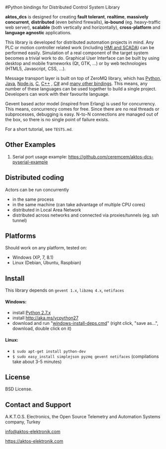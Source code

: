 #Python bindings for Distributed Control System Library

**aktos_dcs** is designed for creating **fault tolerant**, **realtime**, **massively concurrent**, **distributed** (even behind firewalls), **io-bound** (eg. heavy-traffic web server), **scalable** (both vertically and horizontally), **cross-platform** and **language agnostic** applications.

This library is developed for distributed automation projects in mind. Any PLC or motion controller related work (including [HMI and SCADA](https://en.wikipedia.org/wiki/SCADA)) can be performed easily. Simulation of a real component of the target system becomes a trivial work to do. Graphical User Interface can be built by using desktop and mobile frameworks (Qt, GTK, ...) or by web technologies (HTML5, Javascript, CSS, ...). 

Message transport layer is built on top of ZeroMQ library, which has [Python][4], [Java][2], [Node.js][5], [C][3], [C++][6] , [C#][1] and [many other bindings][7]. This means, any number of these languages can be used together to build a single project. Developers can work with their favourite language. 

[1]: https://github.com/zeromq/netmq
[2]: https://github.com/zeromq/jzmq
[3]: https://github.com/zeromq/czmq
[4]: https://github.com/zeromq/pyzmq
[5]: https://github.com/JustinTulloss/zeromq.node
[6]: https://github.com/zeromq/cppzmq
[7]: http://zeromq.org/bindings:_start

Gevent based actor model (inspired from Erlang) is used for concurrency. This means, concurrency comes for free. Since there are no real threads or subprocesses, debugging is easy. N-to-N connections are managed out of the box, so there is no single point of failure exists. 

For a short tutorial, see `TESTS.md`. 

## Other Examples

1. Serial port usage example: https://github.com/ceremcem/aktos-dcs-pyserial-example

## Distributed coding

Actors can be run concurrently

* in the same process
* in the same machine (can take advantage of multiple CPU cores)
* distributed in Local Area Network
* distributed across networks and connected via proxies/tunnels (eg. ssh tunnel)

## Platforms

Should work on any platform, tested on:

* Windows (XP, 7, 8.1)
* Linux (Debian, Ubuntu, Raspbian)

## Install 

This library depends on `gevent 1.x`, `libzmq 4.x`, `netifaces`

#### Windows: 

* install [Python 2.7.x](https://www.python.org/downloads/)
* install http://aka.ms/vcpython27
* download and run "[windows-install-deps.cmd](https://raw.githubusercontent.com/ceremcem/aktos-dcs/master/windows-install-deps.cmd)" (right click, "save as...", download, double click on it) 

#### Linux:

* `$ sudo apt-get install python-dev`
* `$ sudo easy_install simplejson pyzmq gevent netifaces` (compilations take about 3-5 minutes)

## License

BSD License. 

## Contact and Support

A.K.T.O.S. Electronics, the Open Source Telemetry and Automation Systems company, Turkey

info@aktos-elektronik.com

https://aktos-elektronik.com
